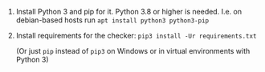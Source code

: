 1. Install Python 3 and pip for it. Python 3.8 or higher is needed.
I.e. on debian-based hosts run `apt install python3 python3-pip` 

2. Install requirements for the checker:
`pip3 install -Ur requirements.txt`

   (Or just `pip` instead of `pip3` on Windows or in virtual environments with Python 3)